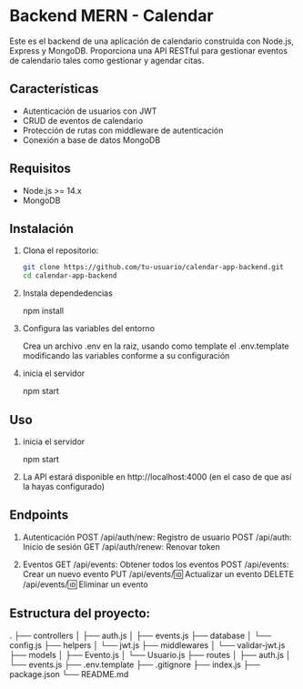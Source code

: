 # Backend MERN - Calendar 

Este es el backend de una aplicación de calendario construida con Node.js, Express y MongoDB. Proporciona una API RESTful para gestionar eventos de calendario tales como gestionar y agendar citas.

## Características

- Autenticación de usuarios con JWT
- CRUD de eventos de calendario
- Protección de rutas con middleware de autenticación
- Conexión a base de datos MongoDB

## Requisitos

- Node.js >= 14.x
- MongoDB

## Instalación

1. Clona el repositorio:

   ```bash
   git clone https://github.com/tu-usuario/calendar-app-backend.git
   cd calendar-app-backend

2. Instala dependedencias

    npm install

3. Configura las variables del entorno

    Crea un archivo .env en la raiz, usando como template el .env.template modificando las variables
    conforme a su configuración

4. inicia el servidor

    npm start

## Uso

 1. inicia el servidor

    npm start

2. La API estará disponible en http://localhost:4000 (en el caso de que así la hayas configurado)

## Endpoints

1. Autenticación
   POST /api/auth/new: Registro de usuario
   POST /api/auth: Inicio de sesión
   GET /api/auth/renew: Renovar token

2. Eventos
   GET /api/events: Obtener todos los eventos
   POST /api/events: Crear un nuevo evento
   PUT /api/events/:id: Actualizar un evento
   DELETE /api/events/:id: Eliminar un evento

## Estructura del proyecto: 
.
├── controllers
│   ├── auth.js
│   ├── events.js
├── database
│   └── config.js
├── helpers
│   └── jwt.js
├── middlewares
│   └── validar-jwt.js
├── models
│   ├── Evento.js
│   └── Usuario.js
├── routes
│   ├── auth.js
│   └── events.js
├── .env.template
├── .gitignore
├── index.js
├── package.json
└── README.md

